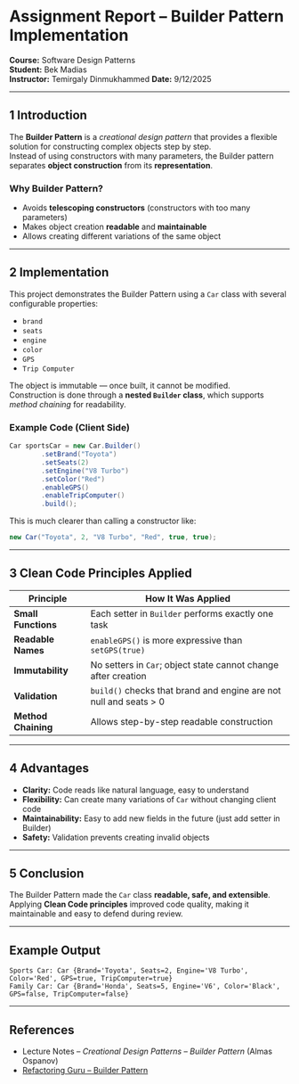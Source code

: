 # Assignment Report – Builder Pattern Implementation

**Course:** Software Design Patterns  
**Student:** Bek Madias  
**Instructor:** Temirgaly Dinmukhammed
**Date:** 9/12/2025

---

## 1 Introduction

The **Builder Pattern** is a _creational design pattern_ that provides a flexible solution for constructing complex objects step by step.  
Instead of using constructors with many parameters, the Builder pattern separates **object construction** from its **representation**.

### Why Builder Pattern?

- Avoids **telescoping constructors** (constructors with too many parameters)
- Makes object creation **readable** and **maintainable**
- Allows creating different variations of the same object

---

## 2 Implementation

This project demonstrates the Builder Pattern using a `Car` class with several configurable properties:

- `brand`
- `seats`
- `engine`
- `color`
- `GPS`
- `Trip Computer`

The object is immutable — once built, it cannot be modified.  
Construction is done through a **nested `Builder` class**, which supports _method chaining_ for readability.

### Example Code (Client Side)

```java
Car sportsCar = new Car.Builder()
        .setBrand("Toyota")
        .setSeats(2)
        .setEngine("V8 Turbo")
        .setColor("Red")
        .enableGPS()
        .enableTripComputer()
        .build();
```

This is much clearer than calling a constructor like:

```java
new Car("Toyota", 2, "V8 Turbo", "Red", true, true);
```

---

## 3 Clean Code Principles Applied

| Principle           | How It Was Applied                                                |
| ------------------- | ----------------------------------------------------------------- |
| **Small Functions** | Each setter in `Builder` performs exactly one task                |
| **Readable Names**  | `enableGPS()` is more expressive than `setGPS(true)`              |
| **Immutability**    | No setters in `Car`; object state cannot change after creation    |
| **Validation**      | `build()` checks that brand and engine are not null and seats > 0 |
| **Method Chaining** | Allows step-by-step readable construction                         |

---

## 4 Advantages

- **Clarity:** Code reads like natural language, easy to understand
- **Flexibility:** Can create many variations of `Car` without changing client code
- **Maintainability:** Easy to add new fields in the future (just add setter in Builder)
- **Safety:** Validation prevents creating invalid objects

---

## 5 Conclusion

The Builder Pattern made the `Car` class **readable, safe, and extensible**.  
Applying **Clean Code principles** improved code quality, making it maintainable and easy to defend during review.

---

## Example Output

```
Sports Car: Car {Brand='Toyota', Seats=2, Engine='V8 Turbo', Color='Red', GPS=true, TripComputer=true}
Family Car: Car {Brand='Honda', Seats=5, Engine='V6', Color='Black', GPS=false, TripComputer=false}
```

---

## References

- Lecture Notes – _Creational Design Patterns – Builder Pattern_ (Almas Ospanov)
- [Refactoring Guru – Builder Pattern](https://refactoring.guru/design-patterns/builder)
